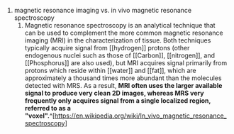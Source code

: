 1. magnetic resonance imaging vs. in vivo magnetic resonance spectroscopy
	1. Magnetic resonance spectroscopy is an analytical technique that can be used to complement the more common magnetic resonance imaging (MRI) in the characterization of tissue. Both techniques typically acquire signal from [[hydrogen]] protons (other endogenous nuclei such as those of [[Carbon]], [[nitrogen]], and [[Phosphorus]] are also used), but MRI acquires signal primarily from protons which reside within [[water]] and [[fat]], which are approximately a thousand times more abundant than the molecules detected with MRS. As a result, **MRI often uses the larger available signal to produce very clean 2D images, whereas MRS very frequently only acquires signal from a single localized region, referred to as a "voxel".**^[https://en.wikipedia.org/wiki/In_vivo_magnetic_resonance_spectroscopy]